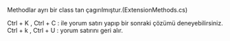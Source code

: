 Methodlar ayrı bir class tan çagırılmıştur.(ExtensionMethods.cs)

Ctrl + K , Ctrl + C   : ile yorum satırı yapıp bir sonraki çözümü deneyebilirsiniz.
Ctrl + k , Ctrl + U   : yorum satırını geri alır.
